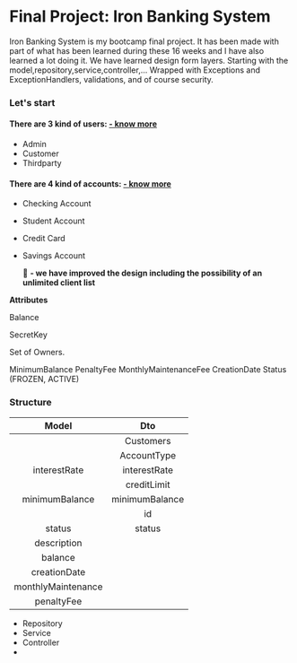 # Final Project: Iron Banking System


Iron Banking System is my bootcamp final project.
It has been made with part of what has been learned during these 16 weeks and I have also learned a lot doing it. 
We have learned design form layers. Starting with the model,repository,service,controller,...
Wrapped with Exceptions and ExceptionHandlers, validations,  and of course security.

### Let's start
#### There are 3 kind of users: [- know more](User.md)

- Admin
- Customer
- Thirdparty


#### There are 4 kind of accounts: [- know more](Accounts.md)

- Checking Account
- Student Account
- Credit Card
- Savings Account

  :rocket: **- we have improved the design including the possibility of an unlimited client list**
 
**Attributes**

Balance

SecretKey

Set of Owners.


MinimumBalance
PenaltyFee
MonthlyMaintenanceFee
CreationDate
Status (FROZEN, ACTIVE)


### Structure
|       Model        |       Dto        |
|:------------------:|:----------------:|
|                    |    Customers     |
|                    |   AccountType    |
|    interestRate    |   interestRate   |
|                    |   creditLimit    |
|   minimumBalance   |  minimumBalance  |
|                    |        id        |
|       status       |      status      |
|    description     |                  |
|      balance       |                  |
|    creationDate    |                  |
| monthlyMaintenance |                  |
|     penaltyFee     |                  |


- Repository
- Service
- Controller
- 


